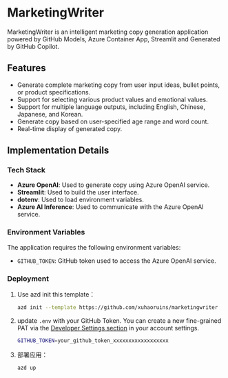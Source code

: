 # MarketingWriter

MarketingWriter is an intelligent marketing copy generation application powered by GitHub Models, Azure Container App, Streamlit and Generated by GitHub Copilot.

## Features

- Generate complete marketing copy from user input ideas, bullet points, or product specifications.
- Support for selecting various product values and emotional values.
- Support for multiple language outputs, including English, Chinese, Japanese, and Korean.
- Generate copy based on user-specified age range and word count.
- Real-time display of generated copy.

## Implementation Details

### Tech Stack

- **Azure OpenAI**: Used to generate copy using Azure OpenAI service.
- **Streamlit**: Used to build the user interface.
- **dotenv**: Used to load environment variables.
- **Azure AI Inference**: Used to communicate with the Azure OpenAI service.

### Environment Variables

The application requires the following environment variables:

- `GITHUB_TOKEN`: GitHub token used to access the Azure OpenAI service.

### Deployment

1. Use azd init this template：

    ```sh
    azd init --template https://github.com/xuhaoruins/marketingwriter
    ```
2. update `.env` with your GitHub Token. You can create a new fine-grained PAT via the [Developer Settings section](https://github.com/settings/personal-access-tokens/new) in your account settings.
    
    ```sh
    GITHUB_TOKEN=your_github_token_xxxxxxxxxxxxxxxxxx
    ```

3. 部署应用：

    ```sh
    azd up
    ```